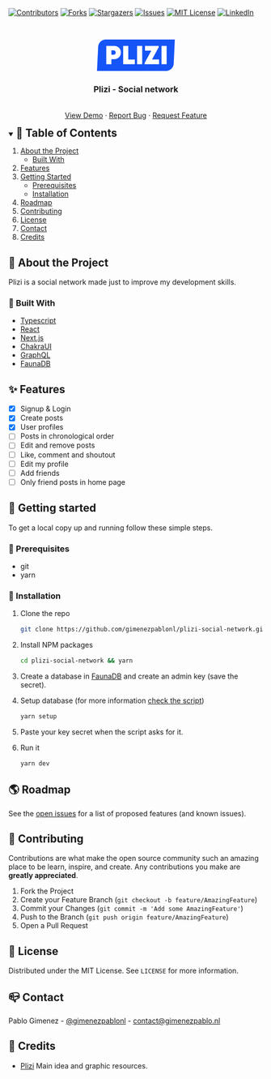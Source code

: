[![Contributors][contributors-shield]][contributors-url]
[![Forks][forks-shield]][forks-url]
[![Stargazers][stars-shield]][stars-url]
[![Issues][issues-shield]][issues-url]
[![MIT License][license-shield]][license-url]
[![LinkedIn][linkedin-shield]][linkedin-url]



<!-- PROJECT LOGO -->
<br />
<p align="center">
  <a href="https://github.com/gimenezpablonl/plizi-social-network">
    <img src="readme/logo.png" alt="Logo">
  </a>

  <h3 align="center">Plizi - Social network</h3>

  <p align="center">
    <br />
    <a href="https://github.com/gimenezpablonl/plizi-social-network">
    <a href="https://plizi-social-network.vercel.app/">View Demo</a>
    ·
    <a href="https://github.com/gimenezpablonl/plizi-social-network/issues">Report Bug</a>
    ·
    <a href="https://github.com/gimenezpablonl/plizi-social-network/issues">Request Feature</a>
  </p>
</p>



<!-- TABLE OF CONTENTS -->
<details open>
  <summary><h2 style="display: inline;">🚩 Table of Contents</h2></summary>
  <ol>
    <li>
      <a href="#about-the-project">About the Project</a>
      <ul>
        <li><a href="#built-with">Built With</a></li>
      </ul>
    </li>
    <li><a href="#features">Features</a></li>
    <li>
      <a href="#getting-started">Getting Started</a>
      <ul>
        <li><a href="#prerequisites">Prerequisites</a></li>
        <li><a href="#installation">Installation</a></li>
      </ul>
    </li>
    <li><a href="#roadmap">Roadmap</a></li>
    <li><a href="#contributing">Contributing</a></li>
    <li><a href="#license">License</a></li>
    <li><a href="#contact">Contact</a></li>
    <li><a href="#credits">Credits</a></li>
  </ol>
</details>



<!-- ABOUT THE PROJECT -->
<h2 id="about-the-project"> 🤔 About the Project </h2>

Plizi is a social network made just to improve my development skills.

<h3 id="built-with">🦾 Built With</h3>

* [Typescript](https://www.typescriptlang.org/)
* [React](https://reactjs.org/)
* [Next.js](https://nextjs.org/)
* [ChakraUI](https://chakra-ui.com/)
* [GraphQL](https://graphql.org/)
* [FaunaDB](https://fauna.com/)


<h2 id="features"> ✨ Features </h2>

- [x] Signup & Login
- [x] Create posts
- [x] User profiles
- [ ] Posts in chronological order
- [ ] Edit and remove posts
- [ ] Like, comment and shoutout
- [ ] Edit my profile
- [ ] Add friends
- [ ] Only friend posts in home page

<!-- Getting started -->
<h2 id="getting-started">🚀 Getting started</h2>

To get a local copy up and running follow these simple steps.

<h3 id="prerequisites"> 👀 Prerequisites</h3>

* git
* yarn

<h3 id="installation"> 🔨 Installation </h3>

1. Clone the repo
   ```sh
   git clone https://github.com/gimenezpablonl/plizi-social-network.git
   ```
2. Install NPM packages
   ```sh
   cd plizi-social-network && yarn
   ```

3. Create a database in [FaunaDB](https://fauna.com/) and create an admin key (save the secret).

4. Setup database (for more information [check the script](scripts/setup.js))
   ```sh
   yarn setup
   ```
5. Paste your key secret when the script asks for it.

6. Run it
   ```sh
   yarn dev
   ```

<!-- ROADMAP -->
<h2 id="roadmap"> 🌎 Roadmap </h2>

See the [open issues](https://github.com/gimenezpablonl/plizi-social-network/issues) for a list of proposed features (and known issues).



<!-- CONTRIBUTING -->
<h2 id="contributing"> 🌱 Contributing </h2>

Contributions are what make the open source community such an amazing place to be learn, inspire, and create. Any contributions you make are **greatly appreciated**.

1. Fork the Project
2. Create your Feature Branch (`git checkout -b feature/AmazingFeature`)
3. Commit your Changes (`git commit -m 'Add some AmazingFeature'`)
4. Push to the Branch (`git push origin feature/AmazingFeature`)
5. Open a Pull Request

<!-- LICENSE -->
<h2 id="license"> 📕 License </h2>

Distributed under the MIT License. See `LICENSE` for more information.



<!-- CONTACT -->
<h2 id="contact"> 📪 Contact </h2>

Pablo Gimenez - [@gimenezpablonl](https://twitter.com/gimenezpablonl) - contact@gimenezpablo.nl

<!-- CONTACT -->
<h2 id="credits"> 🚀 Credits </h2>

* [Plizi](https://github.com/Plizi-code/plizi) Main idea and graphic resources.


<!-- MARKDOWN LINKS & IMAGES -->
<!-- https://www.markdownguide.org/basic-syntax/#reference-style-links -->
[contributors-shield]: https://img.shields.io/github/contributors/gimenezpablonl/plizi-social-network.svg?style=for-the-badge
[contributors-url]: https://github.com/gimenezpablonl/plizi-social-network/graphs/contributors
[forks-shield]: https://img.shields.io/github/forks/gimenezpablonl/plizi-social-network.svg?style=for-the-badge
[forks-url]: https://github.com/gimenezpablonl/plizi-social-network/network/members
[stars-shield]: https://img.shields.io/github/stars/gimenezpablonl/plizi-social-network.svg?style=for-the-badge
[stars-url]: https://github.com/gimenezpablonl/plizi-social-network/stargazers
[issues-shield]: https://img.shields.io/github/issues/gimenezpablonl/repo.svg?style=for-the-badge
[issues-url]: https://github.com/gimenezpablonl/plizi-social-network/issues
[license-shield]: https://img.shields.io/github/license/gimenezpablonl/plizi-social-network.svg?style=for-the-badge
[license-url]: https://github.com/gimenezpablonl/plizi-social-network/blob/master/LICENSE
[linkedin-shield]: https://img.shields.io/badge/-LinkedIn-black.svg?style=for-the-badge&logo=linkedin&colorB=555
[linkedin-url]: https://linkedin.com/in/gimenezpablonl
[product-screenshot]: readme/logo.png